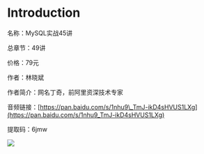 # Introduction

名称：MySQL实战45讲

总章节：49讲

价格：79元

作者：林晓斌

作者简介：网名丁奇，前阿里资深技术专家

音频链接：[https://pan.baidu.com/s/1nhu9\_TmJ-ikD4sHVUS1LXg](https://pan.baidu.com/s/1nhu9_TmJ-ikD4sHVUS1LXg)

提取码：6jmw

![](https://static001.geekbang.org/resource/image/59/db/598593a4da4fd7ea898711cc623292db.jpg)


